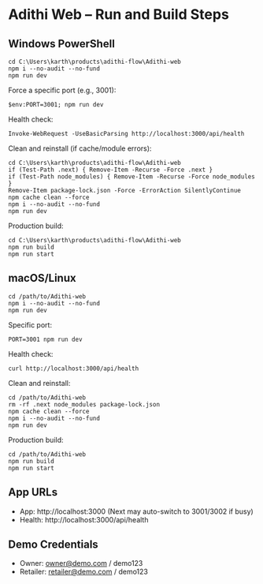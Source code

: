 # Adithi Web – Run and Build Steps

## Windows PowerShell

```
cd C:\Users\karth\products\adithi-flow\Adithi-web
npm i --no-audit --no-fund
npm run dev
```

Force a specific port (e.g., 3001):
```
$env:PORT=3001; npm run dev
```

Health check:
```
Invoke-WebRequest -UseBasicParsing http://localhost:3000/api/health
```

Clean and reinstall (if cache/module errors):
```
cd C:\Users\karth\products\adithi-flow\Adithi-web
if (Test-Path .next) { Remove-Item -Recurse -Force .next }
if (Test-Path node_modules) { Remove-Item -Recurse -Force node_modules }
Remove-Item package-lock.json -Force -ErrorAction SilentlyContinue
npm cache clean --force
npm i --no-audit --no-fund
npm run dev
```

Production build:
```
cd C:\Users\karth\products\adithi-flow\Adithi-web
npm run build
npm run start
```

## macOS/Linux

```
cd /path/to/Adithi-web
npm i --no-audit --no-fund
npm run dev
```

Specific port:
```
PORT=3001 npm run dev
```

Health check:
```
curl http://localhost:3000/api/health
```

Clean and reinstall:
```
cd /path/to/Adithi-web
rm -rf .next node_modules package-lock.json
npm cache clean --force
npm i --no-audit --no-fund
npm run dev
```

Production build:
```
cd /path/to/Adithi-web
npm run build
npm run start
```

## App URLs
- App: http://localhost:3000 (Next may auto-switch to 3001/3002 if busy)
- Health: http://localhost:3000/api/health

## Demo Credentials
- Owner: owner@demo.com / demo123
- Retailer: retailer@demo.com / demo123

